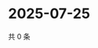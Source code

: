 # 2025-07-25

共 0 条

<!-- BEGIN ZHIHUQUESTIONS -->
<!-- 最后更新时间 Fri Jul 25 2025 19:10:59 GMT+0800 (China Standard Time) -->

<!-- END ZHIHUQUESTIONS -->
